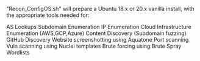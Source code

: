 "Recon_ConfigOS.sh" will prepare a Ubuntu 18.x or 20.x vanilla install, with the appropriate tools needed for:

AS Lookups
Subdomain Enumeration
IP Enumeration
Cloud Infrastructure Enumeration (AWS,GCP,Azure)
Content Discovery (Subdomain fuzzing)
GitHub Discovery
Website screenshotting using Aquatone
Port scanning
Vuln scanning using Nuclei templates
Brute forcing using Brute Spray
Wordlists

